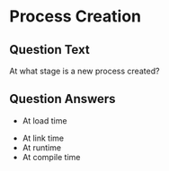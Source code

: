 # Process Creation

## Question Text

At what stage is a new process created?

## Question Answers

+ At load time
- At link time
- At runtime
- At compile time
